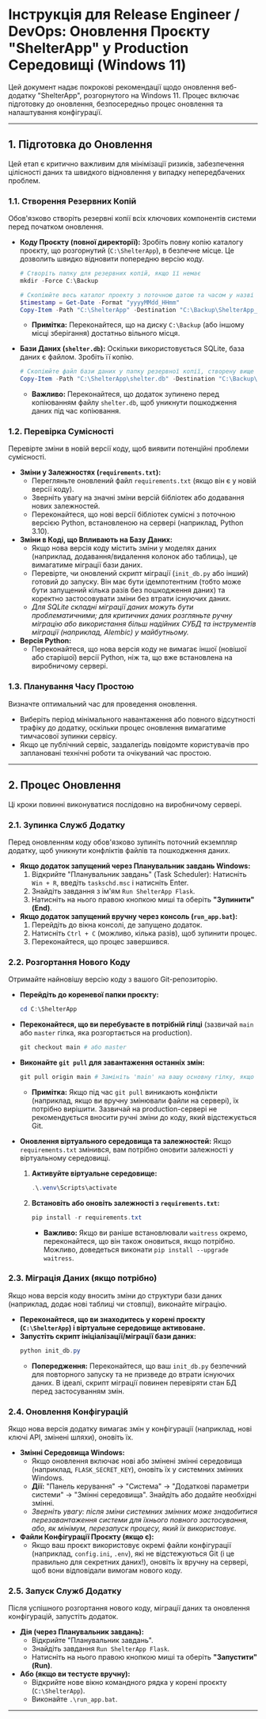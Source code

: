 # Інструкція для Release Engineer / DevOps: Оновлення Проєкту "ShelterApp" у Production Середовищі (Windows 11)

Цей документ надає покрокові рекомендації щодо оновлення веб-додатку "ShelterApp", розгорнутого на Windows 11. Процес включає підготовку до оновлення, безпосередньо процес оновлення та налаштування конфігурації.

---

## 1. Підготовка до Оновлення

Цей етап є критично важливим для мінімізації ризиків, забезпечення цілісності даних та швидкого відновлення у випадку непередбачених проблем.

### 1.1. Створення Резервних Копій

Обов'язково створіть резервні копії всіх ключових компонентів системи перед початком оновлення.

* **Коду Проєкту (повної директорії):**
    Зробіть повну копію каталогу проєкту, що розгорнутий (`C:\ShelterApp`), в безпечне місце. Це дозволить швидко відновити попередню версію коду.
    ```powershell
    # Створіть папку для резервних копій, якщо її немає
    mkdir -Force C:\Backup

    # Скопіюйте весь каталог проекту з поточною датою та часом у назві
    $timestamp = Get-Date -Format "yyyyMMdd_HHmm"
    Copy-Item -Path "C:\ShelterApp" -Destination "C:\Backup\ShelterApp_Backup_$timestamp" -Recurse -Force
    ```
    * **Примітка:** Переконайтеся, що на диску `C:\Backup` (або іншому місці зберігання) достатньо вільного місця.

* **Бази Даних (`shelter.db`):**
    Оскільки використовується SQLite, база даних є файлом. Зробіть її копію.
    ```powershell
    # Скопіюйте файл бази даних у папку резервної копії, створену вище
    Copy-Item -Path "C:\ShelterApp\shelter.db" -Destination "C:\Backup\ShelterApp_Backup_$timestamp\shelter.db.bak" -Force
    ```
    * **Важливо:** Переконайтеся, що додаток зупинено перед копіюванням файлу `shelter.db`, щоб уникнути пошкодження даних під час копіювання.

### 1.2. Перевірка Сумісності

Перевірте зміни в новій версії коду, щоб виявити потенційні проблеми сумісності.

* **Зміни у Залежностях (`requirements.txt`):**
    * Перегляньте оновлений файл `requirements.txt` (якщо він є у новій версії коду).
    * Зверніть увагу на значні зміни версій бібліотек або додавання нових залежностей.
    * Переконайтеся, що нові версії бібліотек сумісні з поточною версією Python, встановленою на сервері (наприклад, Python 3.10).
* **Зміни в Коді, що Впливають на Базу Даних:**
    * Якщо нова версія коду містить зміни у моделях даних (наприклад, додавання/видалення колонок або таблиць), це вимагатиме міграції бази даних.
    * Перевірте, чи оновлений скрипт міграції (`init_db.py` або інший) готовий до запуску. Він має бути ідемпотентним (тобто може бути запущений кілька разів без пошкодження даних) та коректно застосовувати зміни без втрати існуючих даних.
    * *Для SQLite складні міграції даних можуть бути проблематичними; для критичних даних розгляньте ручну міграцію або використання більш надійних СУБД та інструментів міграції (наприклад, Alembic) у майбутньому.*
* **Версія Python:**
    * Переконайтеся, що нова версія коду не вимагає іншої (новішої або старішої) версії Python, ніж та, що вже встановлена на виробничому сервері.

### 1.3. Планування Часу Простою

Визначте оптимальний час для проведення оновлення.

* Виберіть період мінімального навантаження або повного відсутності трафіку до додатку, оскільки процес оновлення вимагатиме тимчасової зупинки сервісу.
* Якщо це публічний сервіс, заздалегідь повідомте користувачів про заплановані технічні роботи та очікуваний час простою.

---

## 2. Процес Оновлення

Ці кроки повинні виконуватися послідовно на виробничому сервері.

### 2.1. Зупинка Служб Додатку

Перед оновленням коду обов'язково зупиніть поточний екземпляр додатку, щоб уникнути конфліктів файлів та пошкодження даних.

* **Якщо додаток запущений через Планувальник завдань Windows:**
    1.  Відкрийте "Планувальник завдань" (Task Scheduler): Натисніть `Win + R`, введіть `taskschd.msc` і натисніть Enter.
    2.  Знайдіть завдання з ім'ям `Run ShelterApp Flask`.
    3.  Натисніть на нього правою кнопкою миші та оберіть **"Зупинити" (End)**.
* **Якщо додаток запущений вручну через консоль (`run_app.bat`):**
    1.  Перейдіть до вікна консолі, де запущено додаток.
    2.  Натисніть `Ctrl + C` (можливо, кілька разів), щоб зупинити процес.
    3.  Переконайтеся, що процес завершився.

### 2.2. Розгортання Нового Коду

Отримайте найновішу версію коду з вашого Git-репозиторію.

* **Перейдіть до кореневої папки проєкту:**
    ```powershell
    cd C:\ShelterApp
    ```
* **Переконайтеся, що ви перебуваєте в потрібній гілці** (зазвичай `main` або `master` гілка, яка розгортається на production).
    ```powershell
    git checkout main # або master
    ```
* **Виконайте `git pull` для завантаження останніх змін:**
    ```powershell
    git pull origin main # Замініть 'main' на вашу основну гілку, якщо вона інша
    ```
    * **Примітка:** Якщо під час `git pull` виникають конфлікти (наприклад, якщо ви вручну змінювали файли на сервері), їх потрібно вирішити. Зазвичай на production-сервері не рекомендується вносити ручні зміни до коду, який відстежується Git.

* **Оновлення віртуального середовища та залежностей:**
    Якщо `requirements.txt` змінився, вам потрібно оновити залежності у віртуальному середовищі.
    1.  **Активуйте віртуальне середовище:**
        ```powershell
        .\.venv\Scripts\activate
        ```
    2.  **Встановіть або оновіть залежності з `requirements.txt`:**
        ```powershell
        pip install -r requirements.txt
        ```
        * **Важливо:** Якщо ви раніше встановлювали `waitress` окремо, переконайтеся, що він також оновиться, якщо потрібно. Можливо, доведеться виконати `pip install --upgrade waitress`.

### 2.3. Міграція Даних (якщо потрібно)

Якщо нова версія коду вносить зміни до структури бази даних (наприклад, додає нові таблиці чи стовпці), виконайте міграцію.

* **Переконайтеся, що ви знаходитесь у корені проєкту (`C:\ShelterApp`) і віртуальне середовище активоване.**
* **Запустіть скрипт ініціалізації/міграції бази даних:**
    ```powershell
    python init_db.py
    ```
    * **Попередження:** Переконайтеся, що ваш `init_db.py` безпечний для повторного запуску та не призведе до втрати існуючих даних. В ідеалі, скрипт міграції повинен перевіряти стан БД перед застосуванням змін.

### 2.4. Оновлення Конфігурацій

Якщо нова версія додатку вимагає змін у конфігурації (наприклад, нові ключі API, змінені шляхи), оновіть їх.

* **Змінні Середовища Windows:**
    * Якщо оновлення включає нові або змінені змінні середовища (наприклад, `FLASK_SECRET_KEY`), оновіть їх у системних змінних Windows.
    * **Дії:** "Панель керування" -> "Система" -> "Додаткові параметри системи" -> "Змінні середовища". Знайдіть або додайте необхідні змінні.
    * *Зверніть увагу: після зміни системних змінних може знадобитися перезавантаження системи для їхнього повного застосування, або, як мінімум, перезапуск процесу, який їх використовує.*
* **Файли Конфігурації Проєкту (якщо є):**
    * Якщо ваш проєкт використовує окремі файли конфігурації (наприклад, `config.ini`, `.env`), які не відстежуються Git (і це правильно для секретних даних!), оновіть їх вручну на сервері, щоб вони відповідали вимогам нового коду.

### 2.5. Запуск Служб Додатку

Після успішного розгортання нового коду, міграції даних та оновлення конфігурацій, запустіть додаток.

* **Дія (через Планувальник завдань):**
    * Відкрийте "Планувальник завдань".
    * Знайдіть завдання `Run ShelterApp Flask`.
    * Натисніть на нього правою кнопкою миші та оберіть **"Запустити" (Run)**.
* **Або (якщо ви тестуєте вручну):**
    * Відкрийте нове вікно командного рядка у корені проєкту (`C:\ShelterApp`).
    * Виконайте `.\run_app.bat`.

---